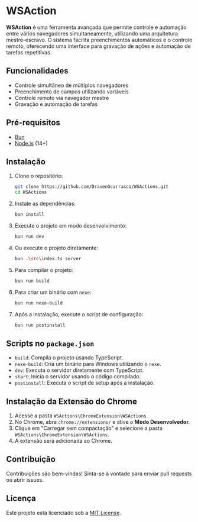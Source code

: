 # WSAction

**WSAction** é uma ferramenta avançada que permite controle e automação entre vários navegadores simultaneamente, utilizando uma arquitetura mestre-escravo. O sistema facilita preenchimentos automáticos e o controle remoto, oferecendo uma interface para gravação de ações e automação de tarefas repetitivas.

## Funcionalidades
- Controle simultâneo de múltiplos navegadores
- Preenchimento de campos utilizando variáveis
- Controle remoto via navegador mestre
- Gravação e automação de tarefas

## Pré-requisitos
- [Bun](https://bun.sh/)
- [Node.js](https://nodejs.org/) (14+)

## Instalação

1. Clone o repositório:
   ```bash
   git clone https://github.com/DravenOcarrasco/WSActions.git
   cd WSActions
   ```

2. Instale as dependências:
   ```bash
   bun install
   ```

3. Execute o projeto em modo desenvolvimento:
   ```bash
   bun run dev
   ```

4. Ou execute o projeto diretamente:
   ```bash
   bun .\src\index.ts server
   ```

5. Para compilar o projeto:
   ```bash
   bun run build
   ```

6. Para criar um binário com `nexe`:
   ```bash
   bun run nexe-build
   ```

7. Após a instalação, execute o script de configuração:
   ```bash
   bun run postinstall
   ```
## Scripts no `package.json`

- `build`: Compila o projeto usando TypeScript.
- `nexe-build`: Cria um binário para Windows utilizando o `nexe`.
- `dev`: Executa o servidor diretamente com TypeScript.
- `start`: Inicia o servidor usando o código compilado.
- `postinstall`: Executa o script de setup após a instalação.

## Instalação da Extensão do Chrome

1. Acesse a pasta `WSActions\ChromeExtension\WSActions`.
2. No Chrome, abra `chrome://extensions/` e ative o **Modo Desenvolvedor**.
3. Clique em "Carregar sem compactação" e selecione a pasta `WSActions\ChromeExtension\WSActions`.
4. A extensão será adicionada ao Chrome.

## Contribuição

Contribuições são bem-vindas! Sinta-se à vontade para enviar pull requests ou abrir issues.

## Licença

Este projeto está licenciado sob a [MIT License](LICENSE).